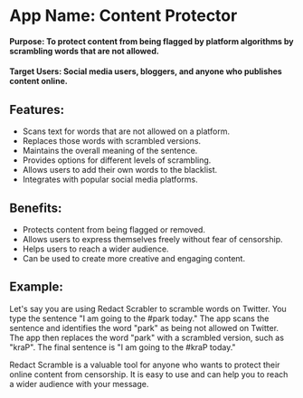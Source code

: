 # App Name: Content Protector

#### Purpose: To protect content from being flagged by platform algorithms by scrambling words that are not allowed.

#### Target Users: Social media users, bloggers, and anyone who publishes content online.

## Features:

- Scans text for words that are not allowed on a platform.
- Replaces those words with scrambled versions.
- Maintains the overall meaning of the sentence.
- Provides options for different levels of scrambling.
- Allows users to add their own words to the blacklist.
- Integrates with popular social media platforms.
  
## Benefits:

- Protects content from being flagged or removed.
- Allows users to express themselves freely without fear of censorship.
- Helps users to reach a wider audience.
- Can be used to create more creative and engaging content.
  
## Example:

Let's say you are using Redact Scrabler to scramble words on Twitter. You type the sentence "I am going to the #park today." The app scans the sentence and identifies the word "park" as being not allowed on Twitter. The app then replaces the word "park" with a scrambled version, such as "kraP". The final sentence is "I am going to the #kraP today."

Redact Scramble is a valuable tool for anyone who wants to protect their online content from censorship. It is easy to use and can help you to reach a wider audience with your message.
